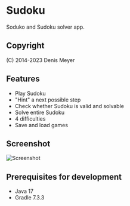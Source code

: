 # Sudoku

Soduko and Sudoku solver app.

## Copyright

(C) 2014-2023 Denis Meyer

## Features

* Play Sudoku
* "Hint" a next possible step
* Check whether Sudoku is valid and solvable
* Solve entire Sudoku
* 4 difficulties
* Save and load games

## Screenshot

![Screenshot](img/screenshot.png?raw=true)

## Prerequisites for development

* Java 17
* Gradle 7.3.3
